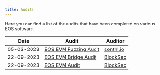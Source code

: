 ```yaml
---
title: Audits
---
```


Here you can find a list of the audits that have been completed on various EOS software.

| Date       | Audit                                                                       | Auditor                            |
|------------|-----------------------------------------------------------------------------|------------------------------------|
| 05-03-2023 | [EOS EVM Fuzzing Audit](/images/05_03_2023_eos_evm_fuzzing_audit_sentnl.pdf) | [sentnl.io](https://sentnl.io/)    |
| 22-09-2023 | [EOS EVM Bridge Audit](/images/22-09-2023-eos-evm-bridge-blocksec.pdf) | [BlockSec](https://blocksec.com/)  |
| 22-09-2023 | [EOS EVM Audit](/images/22-09-2023-eos-evm-blocksec.pdf)  | [BlockSec](https://blocksec.com/) |
